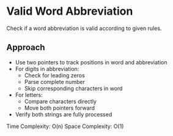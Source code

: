# Valid Word Abbreviation

Check if a word abbreviation is valid according to given rules.

## Approach
- Use two pointers to track positions in word and abbreviation
- For digits in abbreviation:
  - Check for leading zeros
  - Parse complete number
  - Skip corresponding characters in word
- For letters:
  - Compare characters directly
  - Move both pointers forward
- Verify both strings are fully processed

Time Complexity: O(n)
Space Complexity: O(1) 
